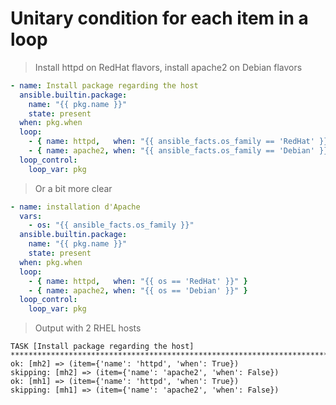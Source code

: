 # Unitary condition for each item in a loop

> Install httpd on RedHat flavors, install apache2 on Debian flavors

```yaml
- name: Install package regarding the host
  ansible.builtin.package:
    name: "{{ pkg.name }}"
    state: present
  when: pkg.when
  loop:
    - { name: httpd,   when: "{{ ansible_facts.os_family == 'RedHat' }}" }
    - { name: apache2, when: "{{ ansible_facts.os_family == 'Debian' }}" }
  loop_control:
    loop_var: pkg
```

> Or a bit more clear

```yaml
- name: installation d'Apache
  vars:
    - os: "{{ ansible_facts.os_family }}"
  ansible.builtin.package:
    name: "{{ pkg.name }}"
    state: present
  when: pkg.when
  loop:
    - { name: httpd,   when: "{{ os == 'RedHat' }}" }
    - { name: apache2, when: "{{ os == 'Debian' }}" }
  loop_control:
    loop_var: pkg
```

> Output with 2 RHEL hosts

```
TASK [Install package regarding the host] *******************************************************************************************************************************************************************************
ok: [mh2] => (item={'name': 'httpd', 'when': True})
skipping: [mh2] => (item={'name': 'apache2', 'when': False}) 
ok: [mh1] => (item={'name': 'httpd', 'when': True})
skipping: [mh1] => (item={'name': 'apache2', 'when': False})
```
